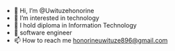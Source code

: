 - 👋 Hi, I’m @Uwituzehonorine
- 👀 I’m interested in technology
- 🌱 I hold diploma in Information Technology
- 💞️ software engineer
- 📫 How to reach me honorineuwituze896@gmail.com 

<!---
Uwituzehonorine/Uwituzehonorine is a ✨ special ✨ repository because its `README.md` (this file) appears on your GitHub profile.
You can click the Preview link to take a look at your changes.
--->
